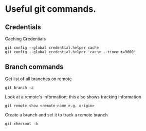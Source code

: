 # Useful git commands.

## Credentials

Caching Credentials
```
git config --global credential.helper cache
git config --global credential.helper 'cache --timeout=3600'
```

## Branch commands
Get list of all branches on remote
```
git branch -a
```

Look at a remote's information; this also shows tracking information
```
git remote show <remote-name e.g. origin>
```

Create a branch and set it to track a remote branch
```
git checkout -b 
